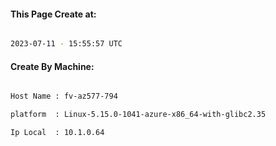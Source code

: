 
   
#### This Page Create at:

```bash

2023-07-11 - 15:55:57 UTC

```

#### Create By Machine:

```bash

Host Name : fv-az577-794

platform  : Linux-5.15.0-1041-azure-x86_64-with-glibc2.35

Ip Local  : 10.1.0.64

```

